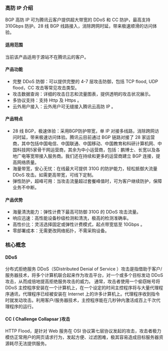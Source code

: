 ### 高防 IP 介绍
BGP 高防 IP 可为腾讯云客户提供超大带宽的 DDoS 和 CC 防护，最高支持 310Gbps 防护。28 线 BGP 线路接入，消除跨网时延，带来极速顺滑的访问体验。

#### 适用范围
当前该产品适用于源站不在腾讯云的客户。

#### 产品功能
- 完整 DDoS 防御：可以提供完整的 4-7 层攻击防御，包括 TCP flood, UDP flood，CC 攻击等常见攻击类型。
- 攻击数据查询：详细的攻击日志和流量图表，提供透明的攻击状况展示。
- 多协议支持：支持 Http 及 Https 。
- 云外用户接入：云外用户可无缝接入腾讯云高防 IP 。

#### 产品特点
- 28 线 BGP，极速体验：采用BGP防护带宽，单 IP 对接多线路，消除跨网访问时延，带来极速访问体验。腾讯云目前通过 BGP 链路对接了 28 家运营商，其中包括中国电信、中国联通、中国移动、中国教育和科研计算机网、中国科技网5家骨干网运营商，其余为中小运营商，包括：鹏博士、长宽以及各地广电等宽带接入服务商。我们还在持续和更多的运营商建立 BGP 连接，提高网络质量。
- 海量带宽，安心无忧：在线最大可提供 310G 的防护能力，轻松抵御大流量 DDoS 攻击。如需更高带宽，可线下定制。
- 弹性防护，超峰可用：当攻击流量超过套餐峰值时，可为客户继续防护，保障业务不中断。

#### 产品优势
- 海量清洗能力：弹性计费下最高可防御 310G 的 DDoS 攻击流量。
- 响应迅速：高性能设备秒级检测和清洗，极高的检测准确率。
- 高性价比：灵活选择固定或弹性计费模式，起点带宽低至 10Gbps 。
- 零部署成本：无需更改网络拓扑，不需采购设备。

### 核心概念

#### DDoS
分布式拒绝服务 DDoS（SDistributed Denial of Service ）攻击是指借助于客户/服务器技术，将多个计算机联合起来作为攻击平台，对一个或多个目标发动 DDoS 攻击，从而成倍地提高拒绝服务攻击的威力。
通常，攻击者使用一个偷窃帐号将 DDoS 主控程序安装在一个计算机上，在一个设定的时间主控程序将与大量代理程序通讯，代理程序已经被安装在 Internet 上的许多计算机上。代理程序收到指令时就发动攻击。利用客户/服务器技术，主控程序能在几秒钟内激活成百上千次代理程序的运行。

#### CC ( Challenge Collapsar )攻击
HTTP Flood，是针对 Web 服务在 OSI 协议第七层协议发起的攻击，攻击者极力模仿正常用户的网页请求行为，发起方便、过滤困难，极其容易造成目标服务器资源耗尽无法提供服务。
